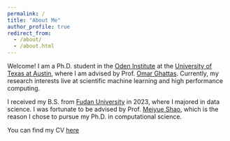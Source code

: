 ```yaml
---
permalink: /
title: "About Me"
author_profile: true
redirect_from: 
  - /about/
  - /about.html
---
```


Welcome! I am a Ph.D. student in the [Oden Institute](https://www.oden.utexas.edu) at the [University of Texas at Austin](https://www.utexas.edu),
where I am advised by Prof. [Omar Ghattas](https://oden.utexas.edu/people/directory/Omar-Ghattas/).
Currently, my research interests live at scientific machine learning and high performance computing.

I received my B.S. from [Fudan University](https://www.fudan.edu.cn/) in 2023, where I majored in data science.
I was fortunate to be advised by Prof. [Meiyue Shao](https://scholar.google.com/citations?user=yk0MnRQAAAAJ&hl=en),
which is the reason I chose to pursue my Ph.D. in computational science.

You can find my CV [here](https://cypher30.github.io/files/Boyuan_Yao_CV.pdf)
